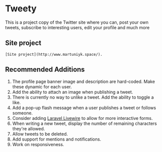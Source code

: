 # Tweety

This is a project copy of the Twitter site where you can, post your own tweets, subscribe to interesting users, edit your profile and much more 

## Site project 
    [Site project](http://www.martuniyk.space/).
## Recommended Additions

1. The profile page banner image and description are hard-coded. Make these dynamic for each user.
2. Add the ability to attach an image when publishing a tweet.
3. There is currently no way to unlike a tweet. Add the ability to toggle a like.
4. Add a pop-up flash message when a user publishes a tweet or follows someone.
5. Consider adding [Laravel Livewire](https://laravel-livewire.com) to allow for more interactive forms.
6. When writing a new tweet, display the number of remaining characters they're allowed.
7. Allow tweets to be deleted.
8. Add support for mentions and notifications.
9. Work on responsiveness.